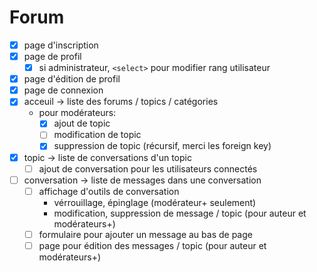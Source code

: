 # Forum

- [x] page d'inscription
- [x] page de profil
	- [x] si administrateur, `<select>` pour modifier rang utilisateur
- [x] page d'édition de profil
- [x] page de connexion
- [x] acceuil -> liste des forums / topics / catégories
    - pour modérateurs:
        - [x] ajout de topic
        - [ ] modification de topic
        - [x] suppression de topic (récursif, merci les foreign key)
- [x] topic -> liste de conversations d'un topic
    - [ ] ajout de conversation pour les utilisateurs connectés
- [ ] conversation -> liste de messages dans une conversation
	- [ ] affichage d'outils de conversation
		- vérrouillage, épinglage (modérateur+ seulement)
		- modification, suppression de message / topic (pour auteur et modérateurs+)
    - [ ] formulaire pour ajouter un message au bas de page
    - [ ] page pour édition des messages / topic (pour auteur et modérateurs+)